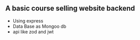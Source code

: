 ##  A basic course selling website backend 
 - Using express
 - Data Base as Mongoo db
 - api like zod and jwt 


